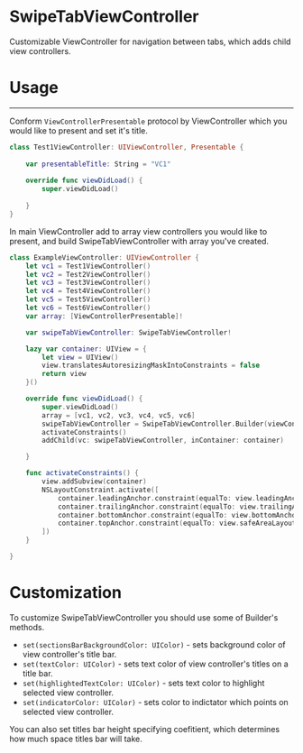 # SwipeTabViewController
Customizable ViewController for navigation between tabs, which adds child view controllers.

# Usage
-----
Conform `ViewControllerPresentable` protocol by ViewController which you would like to present and set it's title.

```swift
class Test1ViewController: UIViewController, Presentable {
    
    var presentableTitle: String = "VC1"
    
    override func viewDidLoad() {
        super.viewDidLoad()
        
    }
}
```
In main ViewController add to array view controllers you would like to present, and build SwipeTabViewController with array you've created. 

```swift
class ExampleViewController: UIViewController {
    let vc1 = Test1ViewController()
    let vc2 = Test2ViewController()
    let vc3 = Test3ViewController()
    let vc4 = Test4ViewController()
    let vc5 = Test5ViewController()
    let vc6 = Test6ViewController()
    var array: [ViewControllerPresentable]!

    var swipeTabViewController: SwipeTabViewController!

    lazy var container: UIView = {
        let view = UIView()
        view.translatesAutoresizingMaskIntoConstraints = false
        return view
    }()

    override func viewDidLoad() {
        super.viewDidLoad()
        array = [vc1, vc2, vc3, vc4, vc5, vc6]
        swipeTabViewController = SwipeTabViewController.Builder(viewControllers: array).build()
        activateConstraints()
        addChild(vc: swipeTabViewController, inContainer: container)

    }

    func activateConstraints() {
        view.addSubview(container)
        NSLayoutConstraint.activate([
            container.leadingAnchor.constraint(equalTo: view.leadingAnchor),
            container.trailingAnchor.constraint(equalTo: view.trailingAnchor),
            container.bottomAnchor.constraint(equalTo: view.bottomAnchor),
            container.topAnchor.constraint(equalTo: view.safeAreaLayoutGuide.topAnchor)
        ])
    }

}
```
# Customization
To customize SwipeTabViewController you should use some of Builder's methods. 
* `set(sectionsBarBackgroundColor: UIColor)` - sets background color of view controller's title bar.
* `set(textColor: UIColor)` - sets text color of view controller's titles on a title bar.
* `set(highlightedTextColor: UIColor)` - sets text color to highlight selected view controller.
* `set(indicatorColor: UIColor)` - sets color to indictator which points on selected view controller.

You can also set titles bar height specifying coefitient, which determines how much space titles bar will take.
```swift

```
